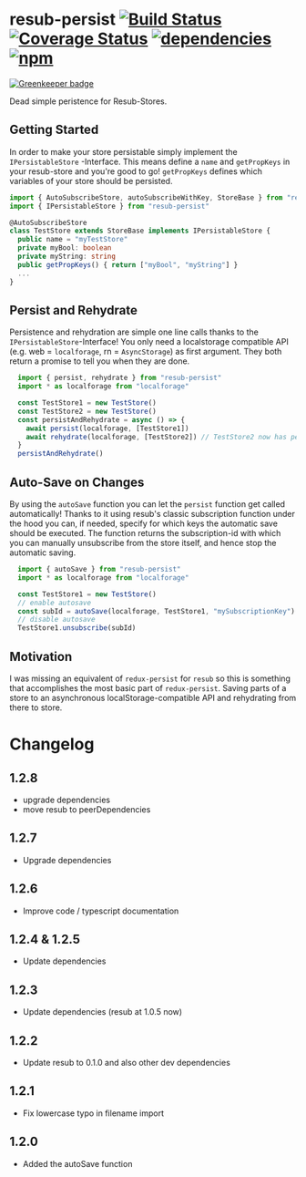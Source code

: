 # resub-persist [![Build Status](https://travis-ci.org/Hizoul/resub-persist.svg?branch=master)](https://travis-ci.org/Hizoul/resub-persist) [![Coverage Status](https://coveralls.io/repos/github/Hizoul/resub-persist/badge.svg?branch=master)](https://coveralls.io/github/Hizoul/resub-persist?branch=master) [![dependencies](https://david-dm.org/Hizoul/resub-persist.png)](https://david-dm.org/Hizoul/resub-persist) [![npm](https://img.shields.io/npm/v/resub-persist.svg)](https://www.npmjs.com/package/resub-persist)

[![Greenkeeper badge](https://badges.greenkeeper.io/Hizoul/resub-persist.svg)](https://greenkeeper.io/)

Dead simple peristence for Resub-Stores.

## Getting Started

In order to make your store persistable simply implement the `IPersistableStore` -Interface.
This means define a `name` and `getPropKeys` in your resub-store and you're good to go!
`getPropKeys` defines which variables of your store should be persisted.

```ts
import { AutoSubscribeStore, autoSubscribeWithKey, StoreBase } from "resub"
import { IPersistableStore } from "resub-persist"

@AutoSubscribeStore
class TestStore extends StoreBase implements IPersistableStore {
  public name = "myTestStore"
  private myBool: boolean
  private myString: string
  public getPropKeys() { return ["myBool", "myString"] }
  ...
}
```

## Persist and Rehydrate

Persistence and rehydration are simple one line calls thanks to the `IPersistableStore`-Interface!
You only need a localstorage compatible API (e.g. web = `localforage`, rn = `AsyncStorage`) as first argument.
They both return a promise to tell you when they are done.

```ts
  import { persist, rehydrate } from "resub-persist"
  import * as localforage from "localforage"

  const TestStore1 = new TestStore()
  const TestStore2 = new TestStore()
  const persistAndRehydrate = async () => {
    await persist(localforage, [TestStore1])
    await rehydrate(localforage, [TestStore2]) // TestStore2 now has persisted state of TestStore1
  }
  persistAndRehydrate()
```
## Auto-Save on Changes

By using the `autoSave` function you can let the `persist` function get called automatically!
Thanks to it using resub's classic subscription function under the hood you can, if needed, specify for which keys the automatic save should be executed.
The function returns the subscription-id with which you can manually unsubscribe from the store itself, and hence stop the automatic saving.

```ts
  import { autoSave } from "resub-persist"
  import * as localforage from "localforage"

  const TestStore1 = new TestStore()
  // enable autosave
  const subId = autoSave(localforage, TestStore1, "mySubscriptionKey")
  // disable autosave
  TestStore1.unsubscribe(subId)
```

## Motivation

I was missing an equivalent of `redux-persist` for `resub` so this is something that accomplishes the most basic part of `redux-persist`. Saving parts of a store to an asynchronous localStorage-compatible API and rehydrating from there to store.

# Changelog
## 1.2.8
- upgrade dependencies
- move resub to peerDependencies
## 1.2.7
- Upgrade dependencies
## 1.2.6
- Improve code / typescript documentation
## 1.2.4 & 1.2.5
- Update dependencies
## 1.2.3
- Update dependencies (resub at 1.0.5 now)
## 1.2.2
- Update resub to 0.1.0 and also other dev dependencies
## 1.2.1
- Fix lowercase typo in filename import
## 1.2.0
- Added the autoSave function